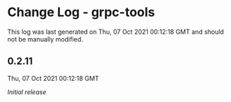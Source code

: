 # Change Log - grpc-tools

This log was last generated on Thu, 07 Oct 2021 00:12:18 GMT and should not be manually modified.

## 0.2.11
Thu, 07 Oct 2021 00:12:18 GMT

_Initial release_

